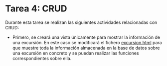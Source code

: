 # Tarea 4: CRUD

Durante esta tarea se realizan las siguientes actividades relacionadas con CRUD:

* Primero, se creará una vista únicamente para mostrar la información de una excursión. En este caso se modificará el fichero [excursion.html](https://github.com/mjls130598/Senderos/blob/main/rutas_granada/templates/rutas_granada/excursion.html) para que muestre toda la información almacenada en la base de datos sobre una excursión en concreto y se puedan realizar las funciones correspondientes sobre ella.